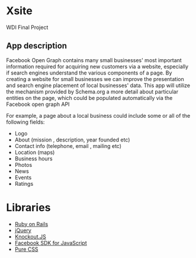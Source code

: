 # Xsite
WDI Final Project

## App description
Facebook Open Graph contains many small businesses' most important information required for acquiring new customers via a website, 
especially if search engines understand the various components of a page. By creating a website for small businesses we can improve the presentation and search engine placement of local businesses' data. 
This app will utilize the mechanism provided by  Schema.org a more detail about particular entities on the page, which could be populated automatically via the Facebook open graph API

For example, a page about a local business could include some or all of the following fields:

- Logo
- About (mission , description, year founded etc)
- Contact info (telephone, email , mailing etc)
- Location (maps)
- Business hours
- Photos
- News
- Events
- Ratings 


# Libraries

- [Ruby on Rails](http://rubyonrails.org/)
- [jQuery](https://jquery.com/)
- [Knockout.JS](http://knockoutjs.com/)
- [Facebook SDK for JavaScript](https://developers.facebook.com/docs/javascript)
- [Pure CSS](http://purecss.io/)

